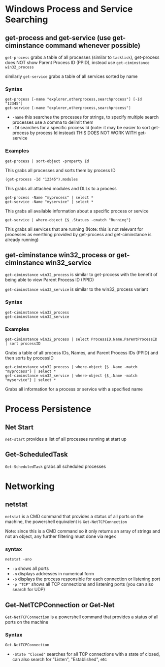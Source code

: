# Windows Process and Service Searching

## get-process and get-service (use get-ciminstance command whenever possible)

`get-process` grabs a table of all processes (similar to `tasklisk`), get-process does NOT show Parent Process ID (PPID), instead use `get-ciminstance win32_process`

similarly `get-service` grabs a table of all services sorted by name

### Syntax

```
get-process [-name "explorer,otherprocess,searchprocess"] [-Id "12345"]
get-service [-name "explorer,otherprocess,searchprocess"]
```
- `-name` this searches the processes for strings, to specify multiple search processes use a comma to delimit them
- `-Id` searches for a specific process Id (note: it may be easier to sort get-process by process Id instead) THIS DOES NOT WORK WITH get-service

### Examples

```
get-process | sort-object -property Id
```
This grabs all processes and sorts them by process ID

```
(get-process -Id "12345").modules
```
This grabs all attached modules and DLLs to a process

```
get-process -Name "myprocess" | select *
get-service -Name "myservice" | select *
```
This grabs all available information about a specific process or service

```
get-service | where-object {$_.Statues -cmatch "Running"}
```
This grabs all services that are running (Note: this is not relevant for processes as everthing provided by get-process and get-ciminstance is already running)

## get-ciminstance win32_process or get-ciminstance win32_service

`get-ciminstance win32_process` is similar to get-process with the benefit of being able to view Parent Process ID (PPID)

`get-ciminstance win32_service` is similar to the win32_process variant

### Syntax

```
get-ciminstance win32_process
get-ciminstance win32_service
```

### Examples

```
get-ciminstance win32_process | select ProcessID,Name,ParentProcessID | sort processID
```
Grabs a table of all process IDs, Names, and Parent Process IDs (PPID) and then sorts by processID

```
get-ciminstance win32_process | where-object {$_.Name -match "myprocess"} | select *
get-ciminstance win32_service | where-object {$_.Name -match "myservice"} | select *
```
Grabs all information for a process or service with a specified name

# Process Persistence

## Net Start

`net-start` provides a list of all processes running at start up

## Get-ScheduledTask

`Get-ScheduledTask` grabs all scheduled processes 

# Networking

## netstat

`netstat` is a CMD command that provides a status of all ports on the machine, the powershell equivalent is `Get-NetTCPConnection`

Note: since this is a CMD command so it only returns an array of strings and not an object, any further filtering must done via regex

### syntax

`netstat -ano`
- `-a` shows all ports
- `-n` displays addresses in numerical form
- `-o` displays the process responsible for each connection or listening port
- `-p "TCP"` shows all TCP connections and listening ports (you can also search for UDP)

## Get-NetTCPConnection or Get-Net

`Get-NetTCPConnection` is a powershell command that provides a status of all ports on the machine

### Syntax

`Get-NetTCPConnection`
- `-State "Closed"` searches for all TCP connections with a state of closed, can also search for "Listen", "Established", etc
